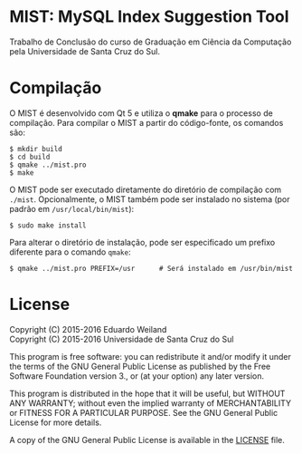 # MIST: MySQL Index Suggestion Tool

Trabalho de Conclusão do curso de Graduação em Ciência da Computação pela Universidade de Santa Cruz do Sul.

# Compilação

O MIST é desenvolvido com Qt 5 e utiliza o **qmake** para o processo de compilação. Para compilar o MIST a partir do código-fonte, os comandos são:

    $ mkdir build
    $ cd build
    $ qmake ../mist.pro
    $ make

O MIST pode ser executado diretamente do diretório de compilação com `./mist`. Opcionalmente, o MIST também pode ser instalado no sistema (por padrão em `/usr/local/bin/mist`):

    $ sudo make install

Para alterar o diretório de instalação, pode ser especificado um prefixo diferente para o comando `qmake`:

    $ qmake ../mist.pro PREFIX=/usr      # Será instalado em /usr/bin/mist

# License

Copyright (C) 2015-2016 Eduardo Weiland<br/>
Copyright (C) 2015-2016 Universidade de Santa Cruz do Sul

This program is free software: you can redistribute it and/or modify it under the terms of the GNU General Public License as published by the Free Software Foundation version 3., or (at your option) any later version.

This program is distributed in the hope that it will be useful, but WITHOUT ANY WARRANTY; without even the implied warranty of MERCHANTABILITY or FITNESS FOR A PARTICULAR PURPOSE.  See the GNU General Public License for more details.

A copy of the GNU General Public License is available in the [LICENSE](LICENSE) file.
